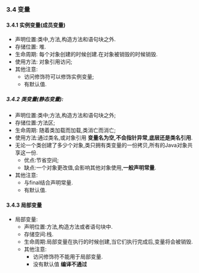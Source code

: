 ### 3.4 变量
#### 3.4.1 实例变量(成员变量)
* 声明位置:类中,方法,构造方法和语句块之外.
* 存储位置: 堆.
* 生命周期: 每个对象创建的时候创建.在对象被销毁的时候销毁.
* 使用方法: 对象引用访问;
* 其他注意:
    - 访问修饰符可以修饰实例变量;
    - 有默认值.
    

##### 3.4.2 类变量(静态变量):
* 声明位置:类中;方法,构造方法和语句块之外;
* 存储位置:方法区;
* 生命周期: 随着类加载而加载,类消亡而消亡;
* 使用方法:通过类名,或对象引用 **变量名为空,不会指针异常,底层还是类名引用**.
* 无论一个类创建了多少个对象,类只拥有类变量的一份拷贝,所有的Java对象共享这一份.
    - 优点:节省空间;
    - 缺点:一个对象更改值,会影响其他对象使用,**一般声明常量**.
* 其他注意:
    - 与final结合声明常量.
    - 有默认值.

#### 3.4.3 局部变量
* 局部变量:
    - 声明位置:方法,构造方法或者语句块中.
    - 存储空间:栈.
    - 生命周期:局部变量在执行的时候创建,当它们执行完成后,变量将会被销毁.
    - 其他注意:
        * 访问修饰符不能用于局部变量.
        * 没有默认值 **编译不通过**
